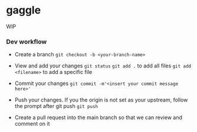 # gaggle


WIP

### Dev workflow


- Create a branch
`git checkout -b <your-branch-name>`

- View and add your changes
`git status`
`git add .` to add all files
`git add <filename>` to add a specific file

- Commit your changes
`git commit -m'<insert your commit message here>'`

- Push your changes. If you the origin is not set as your upstream, follow the prompt after git push
`git push`

- Create a pull request into the main branch so that we can review and comment on it


